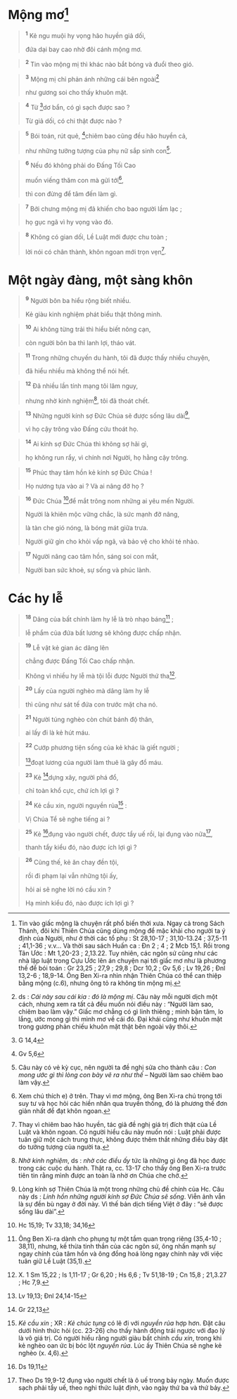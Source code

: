 # Mộng mơ[^1]

> <sup><b>1</b></sup> Kẻ ngu muội hy vọng hão huyền giả dối,
> 
> đứa dại bay cao nhờ đôi cánh mộng mơ.
>


> <sup><b>2</b></sup> Tin vào mộng mị thì khác nào bắt bóng và đuổi theo gió.
>


> <sup><b>3</b></sup> Mộng mị chỉ phản ánh những cái bên ngoài[^2]
> 
> như gương soi cho thấy khuôn mặt.
>


> <sup><b>4</b></sup> Từ [^1*]dơ bẩn, có gì sạch được sao ?
> 
> Từ giả dối, có chi thật được nào ?
>


> <sup><b>5</b></sup> Bói toán, rút quẻ, [^2*]chiêm bao cũng đều hão huyền cả,
> 
> như những tưởng tượng của phụ nữ sắp sinh con[^3].
>


> <sup><b>6</b></sup> Nếu đó không phải do Đấng Tối Cao
> 
> muốn viếng thăm con mà gửi tới[^4],
> 
> thì con đừng để tâm đến làm gì.
>


> <sup><b>7</b></sup> Bởi chưng mộng mị đã khiến cho bao người lầm lạc ;
> 
> họ gục ngã vì hy vọng vào đó.
>


> <sup><b>8</b></sup> Không có gian dối, Lề Luật mới được chu toàn ;
> 
> lời nói có chân thành, khôn ngoan mới trọn vẹn[^5].
>

# Một ngày đàng, một sàng khôn

> <sup><b>9</b></sup> Người bôn ba hiểu rộng biết nhiều.
> 
> Kẻ giàu kinh nghiệm phát biểu thật thông minh.
>


> <sup><b>10</b></sup> Ai không từng trải thì hiểu biết nông cạn,
> 
> còn người bôn ba thì lanh lợi, tháo vát.
>


> <sup><b>11</b></sup> Trong những chuyến du hành, tôi đã được thấy nhiều chuyện,
> 
> đã hiểu nhiều mà không thể nói hết.
>


> <sup><b>12</b></sup> Đã nhiều lần tính mạng tôi lâm nguy,
> 
> nhưng nhờ kinh nghiệm[^6], tôi đã thoát chết.
>


> <sup><b>13</b></sup> Những người kính sợ Đức Chúa sẽ được sống lâu dài[^7],
> 
> vì họ cậy trông vào Đấng cứu thoát họ.
>


> <sup><b>14</b></sup> Ai kính sợ Đức Chúa thì không sợ hãi gì,
> 
> họ không run rẩy, vì chính nơi Người, họ hằng cậy trông.
>


> <sup><b>15</b></sup> Phúc thay tâm hồn kẻ kính sợ Đức Chúa !
> 
> Họ nương tựa vào ai ? Và ai nâng đỡ họ ?
>


> <sup><b>16</b></sup> Đức Chúa [^3*]để mắt trông nom những ai yêu mến Người.
> 
> Người là khiên mộc vững chắc, là sức mạnh đỡ nâng,
> 
> là tàn che gió nóng, là bóng mát giữa trưa.
> 
> Người giữ gìn cho khỏi vấp ngã, và bảo vệ cho khỏi té nhào.
>


> <sup><b>17</b></sup> Người nâng cao tâm hồn, sáng soi con mắt,
> 
> Người ban sức khoẻ, sự sống và phúc lành.
>

# Các hy lễ

> <sup><b>18</b></sup> Dâng của bất chính làm hy lễ là trò nhạo báng[^8] ;
> 
> lễ phẩm của đứa bất lương sẽ không được chấp nhận.
>


> <sup><b>19</b></sup> Lễ vật kẻ gian ác dâng lên
> 
> chẳng được Đấng Tối Cao chấp nhận.
> 
> Không vì nhiều hy lễ mà tội lỗi được Người thứ tha[^9].
>


> <sup><b>20</b></sup> Lấy của người nghèo mà dâng làm hy lễ
> 
> thì cũng như sát tế đứa con trước mặt cha nó.
>


> <sup><b>21</b></sup> Người túng nghèo còn chút bánh độ thân,
> 
> ai lấy đi là kẻ hút máu.
>


> <sup><b>22</b></sup> Cướp phương tiện sống của kẻ khác là giết người ;
> 
> [^4*]đoạt lương của người làm thuê là gây đổ máu.
>


> <sup><b>23</b></sup> Kẻ [^5*]dựng xây, người phá đổ,
> 
> chỉ toàn khổ cực, chứ ích lợi gì ?
>


> <sup><b>24</b></sup> Kẻ cầu xin, người nguyền rủa[^10] :
> 
> Vị Chúa Tể sẽ nghe tiếng ai ?
>


> <sup><b>25</b></sup> Kẻ [^6*]đụng vào người chết, được tẩy uế rồi, lại đụng vào nữa[^11],
> 
> thanh tẩy kiểu đó, nào được ích lợi gì ?
>


> <sup><b>26</b></sup> Cũng thế, kẻ ăn chay đền tội,
> 
> rồi đi phạm lại vẫn những tội ấy,
> 
> hỏi ai sẽ nghe lời nó cầu xin ?
> 
> Hạ mình kiểu đó, nào được ích lợi gì ?
>

[^1]: Tin vào giấc mộng là chuyện rất phổ biến thời xưa. Ngay cả trong Sách Thánh, đôi khi Thiên Chúa cũng dùng mộng để mặc khải cho người ta ý định của Người, như ở thời các tổ phụ : St 28,10-17 ; 31,10-13.24 ; 37,5-11 ; 41,1-36 ; v.v... Và thời sau sách Huấn ca : Đn 2 ; 4 ; 2 Mcb 15,1. Rồi trong Tân Ước : Mt 1,20-23 ; 2,13.22. Tuy nhiên, các ngôn sứ cũng như các nhà lập luật trong Cựu Ước lên án chuyện nại tới giấc mơ như là phương thế để bói toán : Gr 23,25 ; 27,9 ; 29,8 ; Dcr 10,2 ; Gv 5,6 ; Lv 19,26 ; Đnl 13,2-6 ; 18,9-14. Ông Ben Xi-ra nhìn nhận Thiên Chúa có thể can thiệp bằng mộng (c.6), nhưng ông tỏ ra không tin mộng mị.
[^2]: ds : <i>Cái này sau cái kia : đó là mộng mị</i>. Câu này mỗi người dịch một cách, nhưng xem ra tất cả đều muốn nói điều này : “Người làm sao, chiêm bao làm vậy.” Giấc mơ chẳng có gì linh thiêng ; mình bận tâm, lo lắng, ước mong gì thì mình mơ về cái đó. Đại khái cũng như khuôn mặt trong gương phản chiếu khuôn mặt thật bên ngoài vậy thôi.
[^3]: Câu này có vẻ kỳ cục, nên người ta đề nghị sửa cho thành câu : <i>Con mong ước gì thì lòng con bày vẽ ra như thế</i> – Người làm sao chiêm bao làm vậy.
[^4]: Xem chú thích e) ở trên. Thay vì mơ mộng, ông Ben Xi-ra chú trọng tới suy tư và học hỏi các hiền nhân qua truyền thống, đó là phương thế đơn giản nhất để đạt khôn ngoan.
[^5]: Thay vì chiêm bao hão huyền, tác giả đề nghị giá trị đích thật của Lề Luật và khôn ngoan. Có người hiểu câu này muốn nói : Luật phải được tuân giữ một cách trung thực, không được thêm thắt những điều bày đặt do tưởng tượng của người ta.
[^6]: <i>Nhờ kinh nghiệm</i>, ds : <i>nhờ các điều ấy</i> tức là những gì ông đã học được trong các cuộc du hành. Thật ra, cc. 13-17 cho thấy ông Ben Xi-ra trước tiên tin rằng mình được an toàn là nhờ ơn Chúa che chở.
[^7]: Lòng kính sợ Thiên Chúa là một trong những chủ đề chính của Hc. Câu này ds : <i>Linh hồn những người kính sợ Đức Chúa sẽ sống</i>. Viễn ảnh vẫn là sự đền bù ngay ở đời này. Vì thế bản dịch tiếng Việt ở đây : “sẽ được sống lâu dài”.
[^8]: Ông Ben Xi-ra dành cho phụng tự một tầm quan trọng riêng (35,4-10 ; 38,11), nhưng, kế thừa tinh thần của các ngôn sứ, ông nhấn mạnh sự ngay chính của tâm hồn và ông đồng hoá lòng ngay chính này với việc tuân giữ Lề Luật (35,1).
[^9]: X. 1 Sm 15,22 ; Is 1,11-17 ; Gr 6,20 ; Hs 6,6 ; Tv 51,18-19 ; Cn 15,8 ; 21,3.27 ; Hc 7,9.
[^10]: <i>Kẻ cầu xin</i> ; XR : <i>Kẻ chúc tụng</i> có lẽ đi với <i>nguyền rủa</i> hợp hơn. Đặt câu dưới hình thức hỏi (cc. 23-26) cho thấy hành động trái ngược với đạo lý là vô giá trị. Có người hiểu rằng người giàu bất chính <i>cầu xin</i>, trong khi kẻ nghèo oan ức bị bóc lột <i>nguyền rủa</i>. Lúc ấy Thiên Chúa sẽ nghe kẻ nghèo (x. 4,6).
[^11]: Theo Ds 19,9-12 đụng vào người chết là ô uế trong bảy ngày. Muốn được sạch phải tẩy uế, theo nghi thức luật định, vào ngày thứ ba và thứ bảy.
[^1*]: G 14,4
[^2*]: Gv 5,6
[^3*]: Hc 15,19; Tv 33,18; 34,16
[^4*]: Lv 19,13; Đnl 24,14-15
[^5*]: Gr 22,13
[^6*]: Ds 19,11
